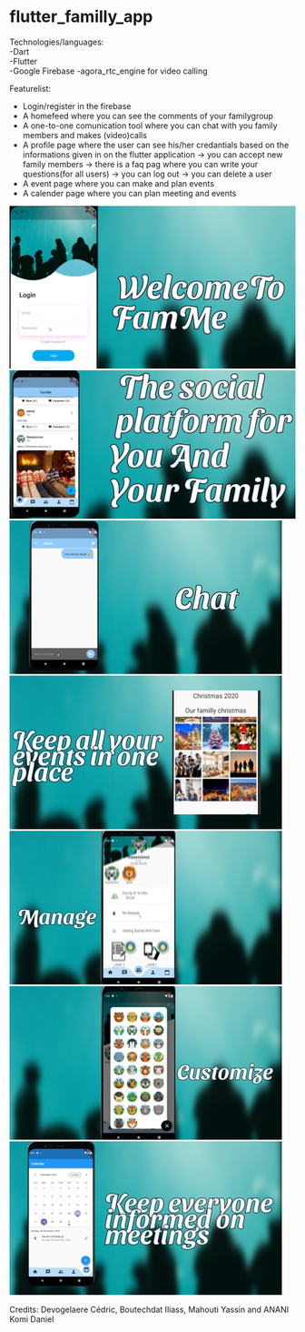# flutter_familly_app

Technologies/languages:   
-Dart  
-Flutter  
-Google Firebase
-agora_rtc_engine for video calling  
 
Featurelist:
- Login/register in the firebase
- A homefeed where you can see the comments of your familygroup
- A one-to-one comunication tool where you can chat with you family members and makes (video)calls
- A profile page where the user can see his/her credantials based on the informations given in on the flutter application
  -> you can accept new family members
  -> there is a faq pag where you can write your questions(for all users)
  -> you can log out
  -> you can delete a user 
- A event page where you can make and plan events
- A calender page where you can plan meeting and events


![plot](./Welcome_to_Fam_me.png)
![plot](./Homefeed.png)
![plot](./FamMe_chat.jpg)
![plot](./FamMe_events.jpg)
![plot](./FamMe_manage.jpg)
![plot](./FamMe_customize.jpg)
![plot](./FamMe_planner.jpg)




Credits:
 Devogelaere Cédric, Boutechdat Iliass, Mahouti Yassin and ANANI Komi Daniel
